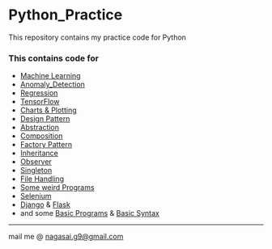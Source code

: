 # Python_Practice
This repository contains my practice code for Python

### This contains code for
* [Machine Learning](https://github.com/nagasaimanoj/Python_Practice/tree/master/Machine%20Learning)
 * [Anomaly_Detection](https://github.com/nagasaimanoj/Python_Practice/tree/master/Machine%20Learning/Anomaly_Detection)
 * [Regression](https://github.com/nagasaimanoj/Python_Practice/tree/master/Machine%20Learning/Regression)
 * [TensorFlow](https://github.com/nagasaimanoj/Python_Practice/tree/master/Machine%20Learning/TensorFlow_Trails)
* [Charts & Plotting](https://github.com/nagasaimanoj/Python_Practice/tree/master/Basics/Charts)
* [Design Pattern](https://github.com/nagasaimanoj/Python_Practice/tree/master/Basics/Design_Patterns)
 * [Abstraction](https://github.com/nagasaimanoj/Python_Practice/blob/master/Basics/Design_Patterns/abstraction.py)
 * [Composition](https://github.com/nagasaimanoj/Python_Practice/blob/master/Basics/Design_Patterns/composition.py)
 * [Factory Pattern](https://github.com/nagasaimanoj/Python_Practice/blob/master/Basics/Design_Patterns/factory.py)
 * [Inheritance](https://github.com/nagasaimanoj/Python_Practice/blob/master/Basics/Design_Patterns/inheritance.py)
 * [Observer](https://github.com/nagasaimanoj/Python_Practice/blob/master/Basics/Design_Patterns/observer.py)
 * [Singleton](https://github.com/nagasaimanoj/Python_Practice/blob/master/Basics/Design_Patterns/singleton.py)
* [File Handling](https://github.com/nagasaimanoj/Python_Practice/tree/master/Basics/Files)
* [Some weird Programs](https://github.com/nagasaimanoj/Python_Practice/tree/master/Fun_Ones)
* [Selenium](https://github.com/nagasaimanoj/Python_Practice/tree/master/Selenium)
* [Django](https://github.com/nagasaimanoj/Python_Practice/tree/master/Web%20Dev/Django) & [Flask](https://github.com/nagasaimanoj/Python_Practice/tree/master/Web%20Dev/Flask)
* and some [Basic Programs](https://github.com/nagasaimanoj/Python_Practice/tree/master/Basics/Basic_Programs) & [Basic Syntax](https://github.com/nagasaimanoj/Python_Practice/tree/master/Basics/Basic_Syntax)


---
mail me @ nagasai.g9@gmail.com
